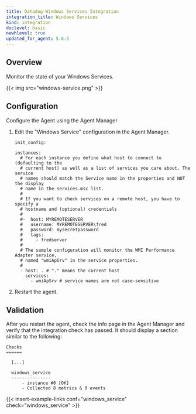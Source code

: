 ```yaml
---
title: Datadog-Windows Services Integration
integration_title: Windows Services
kind: integration
doclevel: basic
newhlevel: true
updated_for_agent: 5.8.5
---
```

## Overview

Monitor the state of your Windows Services.

{{< img src="windows-service.png" >}}

## Configuration

Configure the Agent using the Agent Manager

1.  Edit the "Windows Service" configuration in the Agent Manager.

        init_config:

        instances:
          # For each instance you define what host to connect to (defaulting to the
          # current host) as well as a list of services you care about. The service
          # names should match the Service name in the properties and NOT the display
          # name in the services.msc list.
          #
          # If you want to check services on a remote host, you have to specify a
          # hostname and (optional) credentials
          #
          #-  host: MYREMOTESERVER
          #   username: MYREMOTESERVER\fred
          #   password: mysecretpassword
          #   tags:
          #     - fredserver
          #
          # The sample configuration will monitor the WMI Performance Adapter service,
          # named "wmiApSrv" in the service properties.
          #
          - host: . # "." means the current host
            services:
              - wmiApSrv # service names are not case-sensitive


1.  Restart the agent.

## Validation

After you restart the agent, check the info page in the Agent Manager and verify that the integration check has passed. It should display a section similar to the following:


    Checks
    ======

      [...]

      windows_service
      ---------------
          - instance #0 [OK]
          - Collected 8 metrics & 0 events

{{< insert-example-links conf="windows_service" check="windows_service" >}}
